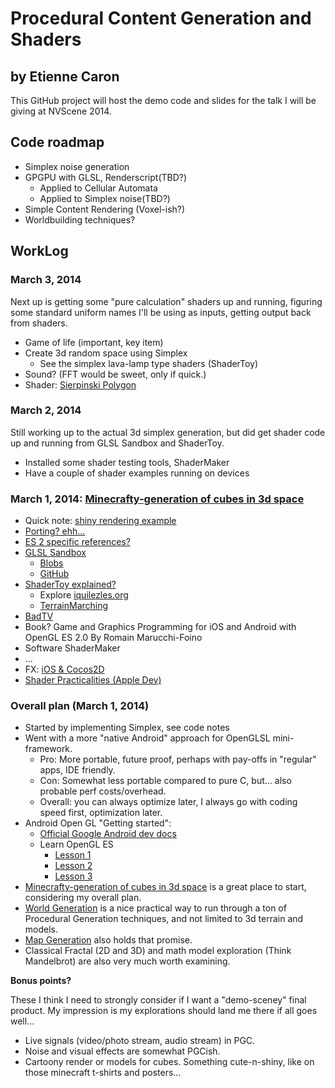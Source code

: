 # Procedural Content Generation and Shaders

## by Etienne Caron

This GitHub project will host the demo code and slides for the talk I will be giving at NVScene 2014.

## Code roadmap

- Simplex noise generation
- GPGPU with GLSL, Renderscript(TBD?)
	- Applied to Cellular Automata
	- Applied to Simplex noise(TBD?)
- Simple Content Rendering (Voxel-ish?)
- Worldbuilding techniques?

## WorkLog

### March 3, 2014

Next up is getting some "pure calculation" shaders up and running, figuring some standard uniform names I'll be using as inputs, getting output back from shaders. 

- Game of life (important, key item)
- Create 3d random space using Simplex
	- See the simplex lava-lamp type shaders (ShaderToy)
- Sound? (FFT would be sweet, only if quick.)
- Shader: [Sierpinski Polygon](https://www.shadertoy.com/view/4djGW1)

### March 2, 2014

Still working up to the actual 3d simplex generation, but did get shader code up and running from GLSL Sandbox and ShaderToy.

- Installed some shader testing tools, ShaderMaker
- Have a couple of shader examples running on devices

### March 1, 2014: [Minecrafty-generation of cubes in 3d space](http://codeflow.org/entries/2010/dec/09/minecraft-like-rendering-experiments-in-opengl-4/)

- Quick note: [shiny rendering example](https://www.shadertoy.com/view/MdlGzn)
- [Porting? ehh...](http://stackoverflow.com/questions/7536956/opengl-es-2-0-shader-best-practices)
- [ES 2 specific references?](http://gamedev.stackexchange.com/questions/12303/opengl-es-2-0-repository-of-quality-shaders)
- [GLSL Sandbox](http://glsl.heroku.com/) 
	- [Blobs](http://glsl.heroku.com/e#14482.0)
	- [GitHub](https://github.com/mrdoob/glsl-sandbox)
- [ShaderToy explained?](http://stackoverflow.com/questions/19449590/webgl-glsl-how-does-a-shadertoy-work)
	- Explore [iquilezles.org](http://iquilezles.org/www/index.htm)
	- [TerrainMarching](http://iquilezles.org/www/articles/terrainmarching/terrainmarching.htm)
- [BadTV](http://www.airtightinteractive.com/)
- Book? Game and Graphics Programming for iOS and Android with OpenGL ES 2.0
 By Romain Marucchi-Foino
- Software ShaderMaker
- ...
- FX: [iOS & Cocos2D](http://www.raywenderlich.com/10862/how-to-create-cool-effects-with-custom-shaders-in-opengl-es-2-0-and-cocos2d-2-x)
- [Shader Practicalities (Apple Dev)](https://developer.apple.com/library/ios/documentation/3DDrawing/Conceptual/OpenGLES_ProgrammingGuide/BestPracticesforShaders/BestPracticesforShaders.html#//apple_ref/doc/uid/TP40008793-CH7-SW3)




### Overall plan (March 1, 2014)
- Started by implementing Simplex, see code notes
- Went with a more "native Android" approach for OpenGLSL mini-framework.
	- Pro: More portable, future proof, perhaps with pay-offs in "regular" apps, IDE friendly.
	- Con: Somewhat less portable compared to pure C, but... also probable perf costs/overhead. 
	- Overall: you can always optimize later, I always go with coding speed first, optimization later.
- Android Open GL "Getting started":
	- [Official Google Android dev docs](http://developer.android.com/guide/topics/graphics/opengl.html)	
	- Learn OpenGL ES 
		- [Lesson 1](http://www.learnopengles.com/android-lesson-one-getting-started/)
		- [Lesson 2](http://www.learnopengles.com/android-lesson-two-ambient-and-diffuse-lighting/)
		- [Lesson 3](http://www.learnopengles.com/android-lesson-three-moving-to-per-fragment-lighting/)
- [Minecrafty-generation of cubes in 3d space](http://codeflow.org/entries/2010/dec/09/minecraft-like-rendering-experiments-in-opengl-4/) is a great place to start, considering my overall plan.
- [World Generation](http://blog.kaelan.org/randomly-generated-world-map/) is a nice practical way to run through a ton of Procedural Generation techniques, and not limited to 3d terrain and models.
- [Map Generation](http://pcg.wikidot.com/pcg-algorithm:map-generation) also holds that promise.
- Classical Fractal (2D and 3D) and math model exploration (Think Mandelbrot) are also very much worth examining. 

**Bonus points?**

These I think I need to strongly consider if I want a "demo-sceney" final product. My impression is my explorations should land me there if all goes well...

- Live signals (video/photo stream, audio stream) in PGC. 
- Noise and visual effects are somewhat PGCish.
- Cartoony render or models for cubes. Something cute-n-shiny, like on those minecraft t-shirts and posters...
	

